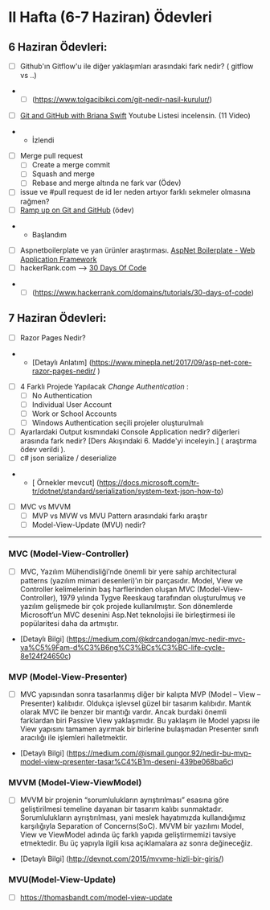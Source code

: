 # II Hafta (6-7 Haziran) Ödevleri 

## 6 Haziran Ödevleri:
- [ ] Github'ın Gitflow'u ile diğer yaklaşımları arasındaki fark nedir? ( gitflow vs ..)
- -   [ ] (https://www.tolgacibikci.com/git-nedir-nasil-kurulur/)
- [ ] [Git and GitHub with Briana Swift](https://www.youtube.com/playlist?list=PLg7s6cbtAD17Gw5u8644bgKhgRLiJXdX4) Youtube Listesi incelensin. (11 Video)
- - İzlendi
- [ ] Merge pull request
    - [ ] Create a merge commit
    - [ ] Squash and merge 
    - [ ] Rebase and merge altında ne fark var (Ödev)
- [ ] issue ve #pull request de id ler neden artıyor farklı sekmeler olmasına rağmen?
- [ ] [Ramp up on Git and GitHub](https://lab.github.com/githubtraining/paths/ramp-up-on-git-and-github) (ödev)
- - Başlandım
- [ ] Aspnetboilerplate ve yan ürünler araştırması. [AspNet Boilerplate - Web Application Framework](https://aspnetboilerplate.com/)
- [ ] hackerRank.com --> [30 Days Of Code](https://www.hackerrank.com/domains/tutorials/30-days-of-code)
- - [ ] (https://www.hackerrank.com/domains/tutorials/30-days-of-code)

## 7 Haziran Ödevleri:
- [ ] Razor Pages Nedir?
- - [Detaylı Anlatım] (https://www.minepla.net/2017/09/asp-net-core-razor-pages-nedir/ )
- [ ] 4 Farklı Projede Yapılacak *Change Authentication* :
  - [ ] No Authentication
  - [ ] Individual User Account
  - [ ] Work or School Accounts
  - [ ] Windows Authentication seçili projeler oluşturulmalı
- [ ] Ayarlardaki Output kısmındaki Console Application nedir? diğerleri arasında fark nedir? [Ders Akışındaki 6. Madde'yi inceleyin.] ( araştırma ödev verildi ).
- [ ] c# json serialize / deserialize
- - [ Örnekler mevcut] (https://docs.microsoft.com/tr-tr/dotnet/standard/serialization/system-text-json-how-to)
- [ ] MVC vs MVVM
   - [ ] MVP vs MVW vs MVU Pattern arasındaki farkı araştır
   - [ ] Model-View-Update (MVU) nedir?
- - -
### MVC (Model-View-Controller)
- [ ] MVC, Yazılım Mühendisliği’nde önemli bir yere sahip architectural patterns (yazılım mimari desenleri)’ın bir parçasıdır. Model, View ve Controller kelimelerinin baş harflerinden oluşan MVC (Model-View-Controller), 1979 yılında Tygve Reeskaug tarafından oluşturulmuş ve yazılım gelişmede bir çok projede kullanılmıştır. Son dönemlerde Microsoft’un MVC desenini Asp.Net teknolojisi ile birleştirmesi ile popülaritesi daha da artmıştır.
- [Detaylı Bilgi] (https://medium.com/@kdrcandogan/mvc-nedir-mvc-ya%C5%9Fam-d%C3%B6ng%C3%BCs%C3%BC-life-cycle-8e124f24650c)

### MVP (Model-View-Presenter)
- [ ] MVC yapısından sonra tasarlanmış diğer bir kalıpta MVP (Model – View – Presenter) kalıbıdır. Oldukça işlevsel güzel bir tasarım kalıbıdır. Mantık olarak MVC ile benzer bir mantığı vardır. Ancak burdaki önemli farklardan biri Passive View yaklaşımıdır. Bu yaklaşım ile Model yapısı ile View yapısını tamamen ayırmak bir birlerine bulaşmadan Presenter sınıfı aracılığı ile işlemleri halletmektir.
- [Detaylı Bilgi] (https://medium.com/@ismail.gungor.92/nedir-bu-mvp-model-view-presenter-tasar%C4%B1m-deseni-439be068ba6c)

### MVVM (Model-View-ViewModel)
- [ ] MVVM bir projenin “sorumlulukların ayrıştırılması” esasına göre geliştirilmesi temeline dayanan bir tasarım kalıbı sunmaktadır. Sorumlulukların ayrıştırılması, yani meslek hayatımızda kullandığımız karşılığıyla Separation of Concerns(SoC). MVVM bir yazılımı Model, View ve ViewModel adında üç farklı yapıda geliştirmemizi tavsiye etmektedir. Bu üç yapıyla ilgili kısa açıklamalara az sonra değineceğiz.
- [Detaylı Bilgi] (http://devnot.com/2015/mvvme-hizli-bir-giris/)

### MVU(Model-View-Update)
- [ ] https://thomasbandt.com/model-view-update

